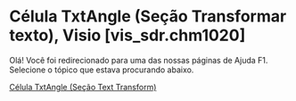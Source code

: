 
# Célula TxtAngle (Seção Transformar texto), Visio [vis_sdr.chm1020]

Olá! Você foi redirecionado para uma das nossas páginas de Ajuda F1. Selecione o tópico que estava procurando abaixo.

[Célula TxtAngle (Seção Text Transform)](http://msdn.microsoft.com/library/b8482cd8-5205-40ef-b4e1-4ceb197ac80f%28Office.15%29.aspx)
